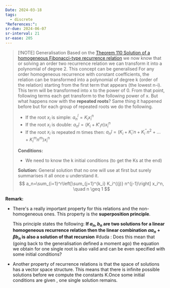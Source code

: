 ```yaml
---
Date: 2024-03-18
tags:
  - discrete
"References:": 
sr-due: 2024-06-07
sr-interval: 21
sr-ease: 205
---
```

> [!NOTE]  Generalisation
> Based on the [Theorem 110 Solution of a homogeneous Fibonacci-type recurrence relation](Theorem%20110%20Solution%20of%20a%20homogeneous%20Fibonacci-type%20recurrence%20relation.md) we now know that or solving an order two recurrence relation we can transform it into a polynomial of degree 2. This concept can be generalised
> For any order homogeneous recurrence with constant coefficients, the relation can be transformed into a polynomial of degree k (order of the relation) starting from the first term that appears (the lowest n-i). This term will be transformed into x to the power of 0. From that point, following terms each get transform to the following power of x. 
> But what happens now with the **repeated roots**? Same thing it happened before but for each group of repeated roots we do the following. 
> + If the root $x_i$ is simple: $a_n ^î = K_ix_i^n$
> + If the root $x_i$ is double: $a_nî = (K_i + K'_{i}n)x^n_i$
> + If the root $x_i$ is repeated m times then: $a_nî = (K_i + K_i'n + K_i^{''}n^2+...+ K_i^mn^m)x_i^n$
> 
> **Conditions:**
> + We need to know the k initial conditions (to get the Ks at the end)
> 
> **Solution:**
> General solution that no one will use at first but surely summarises it all once u understand it. 
>$$
> a_n=\sum_{i=1}^r\left[\sum_{j=1}^{k_i} K_i^{(j)} n^{j-1}\right] x_i^n, \quad n \geq 1
>$$

**Remark:**
+ There's a really important property for this relations and the non-homogeneous ones. This property is the **superposition principle**.
   
  This principle states the following: **If $a_n , b_n$ are two solutions for a linear homogeneous recurrence relation then the linear combination $\alpha a_n + \beta b_n$ is also a solution of that recursion**
  #duda : Does this mean that (going back to the generalisation defined a moment ago) the equation we obtain for one single root is also valid and can be even specified with some initial conditions? 
  
+ Another property of recurrence relations is that the space of solutions has a vector space structure. This means that there is infinite possible solutions before we compute the constants K.Once some initial conditions are given , one single solution remains. 